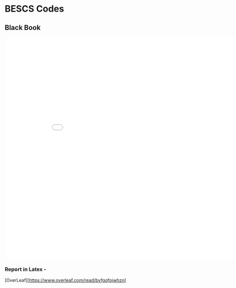 # BESCS Codes

## Black Book

<HTML>
  <body>
    <embed src="BECSMajorReport.pdf" width="900px" height="700px" />
  </body>
</HTML>

### Report in Latex -

[OverLeaf][https://www.overleaf.com/read/bvfgqfpjwhzn]
